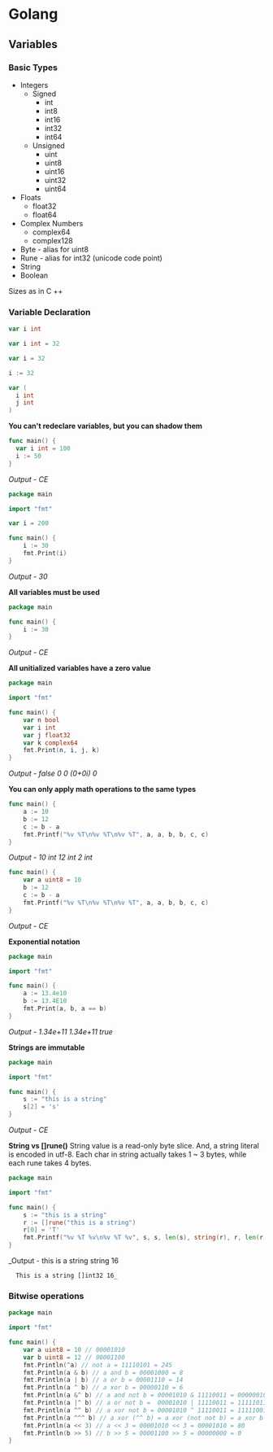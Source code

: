 # Golang
## Variables
### Basic Types
* Integers
  + Signed
    - int
    - int8
    - int16
    - int32
    - int64
  + Unsigned
    - uint
    - uint8
    - uint16
    - uint32
    - uint64
* Floats
  + float32
  + float64
* Complex Numbers
  + complex64
  + complex128
* Byte - alias for uint8
* Rune - alias for int32 (unicode code point)
* String
* Boolean

Sizes as in C ++
### Variable Declaration
```go
var i int
```
```go
var i int = 32
```
```go
var i = 32
```
```go
i := 32
```
```go
var (
  i int
  j int
)
```
**You can't redeclare variables, but you can shadow them**
```go
func main() {
  var i int = 100
  i := 50
}
```
_Output - CE_
```go
package main

import "fmt"

var i = 200

func main() {
	i := 30
	fmt.Print(i)
}
```
_Output - 30_

**All variables must be used**
```go
package main

func main() {
	i := 30
}
```
_Output - CE_

**All unitialized variables have a zero value**
```go
package main

import "fmt"

func main() {
	var n bool
	var i int
	var j float32
	var k complex64
	fmt.Print(n, i, j, k)
}
```
_Output - false 0 0 (0+0i) 0_

**You can only apply math operations to the same types**
```go
func main() {
	a := 10
	b := 12
	c := b - a
	fmt.Printf("%v %T\n%v %T\n%v %T", a, a, b, b, c, c)
}
```
_Output - 10 int 12 int 2 int_

```go
func main() {
	var a uint8 = 10
	b := 12
	c := b - a
	fmt.Printf("%v %T\n%v %T\n%v %T", a, a, b, b, c, c)
}
```
_Output - CE_

**Exponential notation**
```go
package main

import "fmt"

func main() {
	a := 13.4e10
	b := 13.4E10
	fmt.Print(a, b, a == b)
}
```
_Output - 1.34e+11 1.34e+11 true_

**Strings are immutable**
```go
package main

import "fmt"

func main() {
	s := "this is a string"
	s[2] = 's'
}
```
_Output - CE_

**String vs []rune()**
String value is a read-only byte slice. And, a string literal is encoded in utf-8. Each char in string actually takes 1 ~ 3 bytes, while each rune takes 4 bytes.
```go
package main

import "fmt"

func main() {
	s := "this is a string"
	r := []rune("this is a string")
	r[0] = 'T'
	fmt.Printf("%v %T %v\n%v %T %v", s, s, len(s), string(r), r, len(r))
}
```
_Output - this is a string string 16

	  This is a string []int32 16_
	 
### Bitwise operations
```go
package main

import "fmt"

func main() {
	var a uint8 = 10 // 00001010
	var b uint8 = 12 // 00001100
	fmt.Println(^a) // not a = 11110101 = 245
	fmt.Println(a & b) // a and b = 00001000 = 8
	fmt.Println(a | b) // a or b = 00001110 = 14
	fmt.Println(a ^ b) // a xor b = 00000110 = 6
	fmt.Println(a &^ b) // a and not b = 00001010 & 11110011 = 00000010 = 2
	fmt.Println(a |^ b) // a or not b =  00001010 | 11110011 = 11111011 = 251
	fmt.Println(a ^^ b) // a xor not b = 00001010 ^ 11110011 = 11111001 = 249
	fmt.Println(a ^^^ b) // a xor (^^ b) = a xor (not not b) = a xor b = 6
	fmt.Println(a << 3) // a << 3 = 00001010 << 3 = 00001010 = 80
	fmt.Println(b >> 5) // b >> 5 = 00001100 >> 5 = 00000000 = 0
}
```
